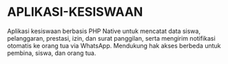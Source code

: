 # APLIKASI-KESISWAAN
Aplikasi kesiswaan berbasis PHP Native untuk mencatat data siswa, pelanggaran, prestasi, izin, dan surat panggilan, serta mengirim notifikasi otomatis ke orang tua via WhatsApp. Mendukung hak akses berbeda untuk pembina, siswa, dan orang tua.
